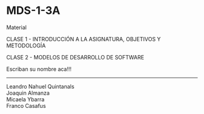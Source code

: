 # MDS-1-3A
Material

CLASE 1  - INTRODUCCIÓN A LA ASIGNATURA, OBJETIVOS Y METODOLOGÍA

CLASE 2 - MODELOS DE DESARROLLO DE SOFTWARE


Escriban su nombre aca!!!
<hr>
Leandro Nahuel Quintanals
<br>
Joaquin Almanza
<br>
Micaela Ybarra
<br>
Franco Casafus

